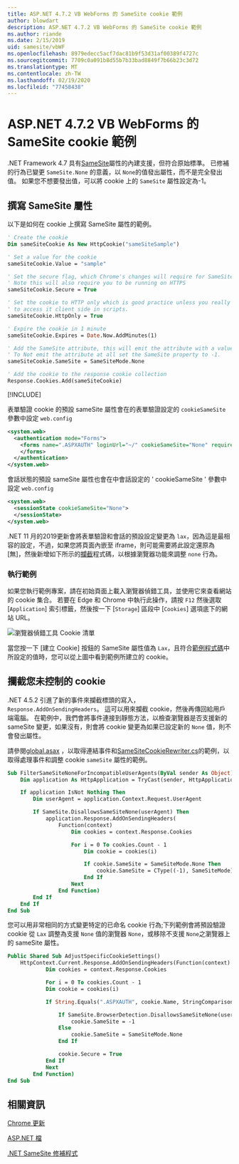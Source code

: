 ```yaml
---
title: ASP.NET 4.7.2 VB WebForms 的 SameSite cookie 範例
author: blowdart
description: ASP.NET 4.7.2 VB WebForms 的 SameSite cookie 範例
ms.author: riande
ms.date: 2/15/2019
uid: samesite/vbWF
ms.openlocfilehash: 8979edecc5acf7dac81b9f53d31af00389f4727c
ms.sourcegitcommit: 7709c0a091b8d55b7b33bad8849f7b66b23c3d72
ms.translationtype: MT
ms.contentlocale: zh-TW
ms.lasthandoff: 02/19/2020
ms.locfileid: "77458438"
---
```

# <a name="samesite-cookie-sample-for-aspnet-472-vb-webforms"></a>ASP.NET 4.7.2 VB WebForms 的 SameSite cookie 範例
.NET Framework 4.7 具有[SameSite](https://www.owasp.org/index.php/SameSite)屬性的內建支援，但符合原始標準。
已修補的行為已變更 `SameSite.None` 的意義，以 `None`的值發出屬性，而不是完全發出值。 如果您不想要發出值，可以將 cookie 上的 `SameSite` 屬性設定為-1。

## <a name="sampleCode"></a>撰寫 SameSite 屬性

以下是如何在 cookie 上撰寫 SameSite 屬性的範例。

```vb
' Create the cookie
Dim sameSiteCookie As New HttpCookie("sameSiteSample")

' Set a value for the cookie
sameSiteCookie.Value = "sample"

' Set the secure flag, which Chrome's changes will require for SameSite none.
' Note this will also require you to be running on HTTPS
sameSiteCookie.Secure = True

' Set the cookie to HTTP only which is good practice unless you really do need
' to access it client side in scripts.
sameSiteCookie.HttpOnly = True

' Expire the cookie in 1 minute
sameSiteCookie.Expires = Date.Now.AddMinutes(1)

' Add the SameSite attribute, this will emit the attribute with a value of none.
' To Not emit the attribute at all set the SameSite property to -1.
sameSiteCookie.SameSite = SameSiteMode.None

' Add the cookie to the response cookie collection
Response.Cookies.Add(sameSiteCookie)
```

[!INCLUDE[](~/includes/MTcomments.md)]

表單驗證 cookie 的預設 sameSite 屬性會在的表單驗證設定的 `cookieSameSite` 參數中設定 `web.config` 

```xml
<system.web>
  <authentication mode="Forms">
    <forms name=".ASPXAUTH" loginUrl="~/" cookieSameSite="None" requireSSL="true">
    </forms>
  </authentication>
</system.web>
```

會話狀態的預設 sameSite 屬性也會在中會話設定的 ' cookieSameSite ' 參數中設定 `web.config`

```xml
<system.web>
  <sessionState cookieSameSite="None">     
  </sessionState>
</system.web>
```

.NET 11 月的2019更新會將表單驗證和會話的預設設定變更為 `lax`，因為這是最相容的設定，不過，如果您將頁面內嵌至 iframe，則可能需要將此設定還原為 [無]，然後新增如下所示的[攔截](#interception)程式碼，以根據瀏覽器功能來調整 `none` 行為。

### <a name="running-the-sample"></a>執行範例

如果您執行範例專案，請在初始頁面上載入瀏覽器偵錯工具，並使用它來查看網站的 cookie 集合。
若要在 Edge 和 Chrome 中執行此操作，請按 `F12` 然後選取 [`Application`] 索引標籤，然後按一下 [`Storage`] 區段中 [`Cookies`] 選項底下的網站 URL。

![瀏覽器偵錯工具 Cookie 清單](sample/img/BrowserDebugger.png)

當您按一下 [建立 Cookie] 按鈕的 SameSite 屬性值為 `Lax`，且符合[範例程式碼](#sampleCode)中所設定的值時，您可以從上圖中看到範例所建立的 cookie。

## <a name="interception"></a>攔截您未控制的 cookie

.NET 4.5.2 引進了新的事件來攔截標頭的寫入，`Response.AddOnSendingHeaders`。 這可以用來攔截 cookie，然後再傳回給用戶端電腦。 在範例中，我們會將事件連接到靜態方法，以檢查瀏覽器是否支援新的 sameSite 變更，如果沒有，則會將 cookie 變更為如果已設定新的 `None` 值，則不會發出屬性。

請參閱[global.asax](https://github.com/blowdart/AspNetSameSiteSamples/blob/master/AspNet472VisualBasicWebForms/Global.asax.vb) ，以取得連結事件和[SameSiteCookieRewriter.cs](https://github.com/blowdart/AspNetSameSiteSamples/blob/master/AspNet472VisualBasicWebForms/SameSiteCookieRewriter.vb)的範例，以取得處理事件和調整 cookie `sameSite` 屬性的範例。


```vb
Sub FilterSameSiteNoneForIncompatibleUserAgents(ByVal sender As Object)
    Dim application As HttpApplication = TryCast(sender, HttpApplication)

    If application IsNot Nothing Then
        Dim userAgent = application.Context.Request.UserAgent

        If SameSite.DisallowsSameSiteNone(userAgent) Then
            application.Response.AddOnSendingHeaders(
                Function(context)
                    Dim cookies = context.Response.Cookies

                    For i = 0 To cookies.Count - 1
                        Dim cookie = cookies(i)

                        If cookie.SameSite = SameSiteMode.None Then
                            cookie.SameSite = CType((-1), SameSiteMode)
                        End If
                    Next
                End Function)
        End If
    End If
End Sub
```

您可以用非常相同的方式變更特定的已命名 cookie 行為;下列範例會將預設驗證 cookie 從 `Lax` 調整為支援 `None` 值的瀏覽器 `None`，或移除不支援 `None`之瀏覽器上的 sameSite 屬性。

```vb
Public Shared Sub AdjustSpecificCookieSettings()
    HttpContext.Current.Response.AddOnSendingHeaders(Function(context)
            Dim cookies = context.Response.Cookies

            For i = 0 To cookies.Count - 1
            Dim cookie = cookies(i)

            If String.Equals(".ASPXAUTH", cookie.Name, StringComparison.Ordinal) Then

                If SameSite.BrowserDetection.DisallowsSameSiteNone(userAgent) Then
                    cookie.SameSite = -1
                Else
                    cookie.SameSite = SameSiteMode.None
                End If

                cookie.Secure = True
            End If
            Next
        End Function)
End Sub
```

## <a name="more-information"></a>相關資訊

[Chrome 更新](https://www.chromium.org/updates/same-site)

[ASP.NET 檔](/aspnet/samesite/system-web-samesite)

[.NET SameSite 修補程式](/aspnet/samesite/kbs-samesite)